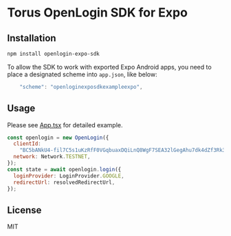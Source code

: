 # Torus OpenLogin SDK for Expo

## Installation

```sh
npm install openlogin-expo-sdk
```

To allow the SDK to work with exported Expo Android apps, you need to place a designated scheme into `app.json`, like below:

```js
    "scheme": "openloginexposdkexampleexpo",
```

## Usage

Please see [App.tsx](./openlogin-expo-sdk-example-expo/App.tsx) for detailed example.

```js
const openlogin = new OpenLogin({
  clientId:
    "BC5bANkU4-fil7C5s1uKzRfF0VGqbuaxDQiLnQ8WgF7SEA32lGegAhu7dk4dZf3Rk397blIvfWytXwsRvs9dOaQ",
  network: Network.TESTNET,
});
const state = await openlogin.login({
  loginProvider: LoginProvider.GOOGLE,
  redirectUrl: resolvedRedirectUrl,
});
```

## License

MIT
